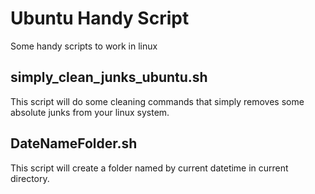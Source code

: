 # Ubuntu Handy Script
Some handy scripts to work in linux

## simply_clean_junks_ubuntu.sh
This script will do some cleaning commands that simply removes some absolute junks from your linux system.

## DateNameFolder.sh
This script will create a folder named by current datetime in current directory.
